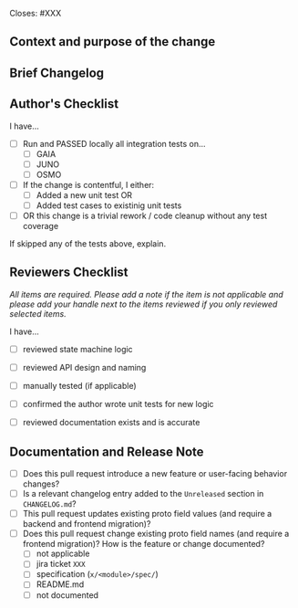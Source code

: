 <!-- < < < < < < < < < < < < < < < < < < < < < < < < < < < < < < < < < ☺
v                               ✰  Thanks for creating a PR! ✰    
v    Before smashing the submit button please review the checkboxes.
v    If a checkbox is n/a - please still include it but + a little note why
v    If your PR doesn't close an issue, that's OK!  Just remove the Closes: #XXX line!
☺ > > > > > > > > > > > > > > > > > > > > > > > > > > > > > > > > >  -->

Closes: #XXX

## Context and purpose of the change

<!-- Add a description of the overall background and high level changes that this PR introduces

*(E.g.: This pull request improves documation of area A by adding ....* -->


## Brief Changelog

<!-- *(for example:)*
 
  - *The metadata is stored in the blob store on job creation time as a persistent artifact*
  - *Deployments RPC transmits only the blob storage reference*
  - *Daemons retrieve the RPC data from the blob cache* -->


## Author's Checklist

I have...

- [ ] Run and PASSED locally all integration tests on...
    - [ ] GAIA
    - [ ] JUNO
    - [ ] OSMO
- [ ] If the change is contentful, I either:
    - [ ] Added a new unit test OR 
    - [ ] Added test cases to existinig unit tests
- [ ] OR this change is a trivial rework / code cleanup without any test coverage

If skipped any of the tests above, explain.
<!-- *(example:)*
  - *Added unit test that validates ...*
  - *Added integration tests for end-to-end deployment with ...*
  - *Extended integration test for ...*
  - *Manually verified the change by ...* -->

## Reviewers Checklist

*All items are required. Please add a note if the item is not applicable and please add
your handle next to the items reviewed if you only reviewed selected items.*

I have...

- [ ] reviewed state machine logic
- [ ] reviewed API design and naming
- [ ] manually tested (if applicable)
- [ ] confirmed the author wrote unit tests for new logic
- [ ] reviewed documentation exists and is accurate


## Documentation and Release Note

  - [ ] Does this pull request introduce a new feature or user-facing behavior changes? 
  - [ ] Is a relevant changelog entry added to the `Unreleased` section in `CHANGELOG.md`?
  - [ ] This pull request updates existing proto field values (and require a backend and frontend migration)? 
  - [ ] Does this pull request change existing proto field names (and require a frontend migration)?
  How is the feature or change documented? 
      - [ ] not applicable
      - [ ] jira ticket `XXX` 
      - [ ] specification (`x/<module>/spec/`) 
      - [ ] README.md 
      - [ ] not documented <!-- because ... EXPLAIN WHY! -->
